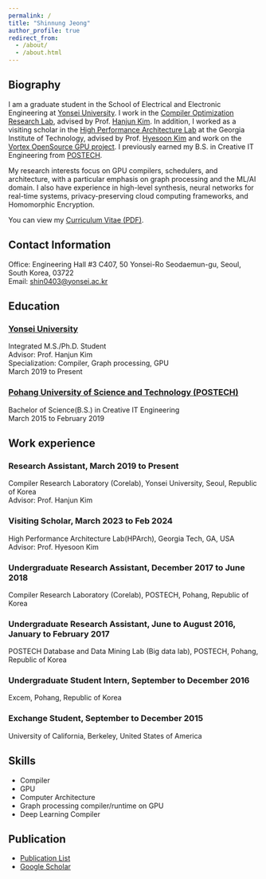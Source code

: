 ```yaml
---
permalink: /
title: "Shinnung Jeong"
author_profile: true
redirect_from: 
  - /about/
  - /about.html
---
```


## Biography
I am a graduate student in the School of Electrical and Electronic Engineering at [Yonsei University](http://yonsei.ac.kr). I work in the [Compiler Optimization Research Lab](http://corelab.or.kr), advised by Prof. [Hanjun Kim](http://corelab.or.kr/~hanjun). In addition, I worked as a visiting scholar in the [High Performance Architecture Lab](https://sites.gatech.edu/hparch/) at the Georgia Institute of Technology, advised by Prof. [Hyesoon Kim](https://faculty.cc.gatech.edu/~hyesoon/) and work on the [Vortex OpenSource GPU project](https://vortex.cc.gatech.edu/).
I previously earned my B.S. in Creative IT Engineering from [POSTECH](http://postech.ac.kr).

My research interests focus on GPU compilers, schedulers, and architecture, with a particular emphasis on graph processing and the ML/AI domain. I also have experience in high-level synthesis, neural networks for real-time systems, privacy-preserving cloud computing frameworks, and Homomorphic Encryption.

You can view my [Curriculum Vitae (PDF)](https://shin0403.github.io/files/shinnung_cv.pdf). 

## Contact Information
Office: Engineering Hall #3 C407, 50 Yonsei-Ro Seodaemun-gu, Seoul, South Korea, 03722 <br/>
Email: shin0403@yonsei.ac.kr

## Education
### [Yonsei University](http://yonsei.ac.kr)
Integrated M.S./Ph.D. Student<br/>
Advisor: Prof. Hanjun Kim<br/>
Specialization: Compiler, Graph processing, GPU<br/>
March 2019 to Present

### [Pohang University of Science and Technology (POSTECH)](http://postech.ac.kr)
Bachelor of Science(B.S.) in Creative IT Engineering<br/>
March 2015 to February 2019

## Work experience
### Research Assistant, March 2019 to Present
Compiler Research Laboratory (Corelab), Yonsei University, Seoul, Republic of Korea<br/>
Advisor: Prof. Hanjun Kim

### Visiting Scholar, March 2023 to Feb 2024
High Performance Architecture Lab(HPArch), Georgia Tech, GA, USA<br/>
Advisor: Prof. Hyesoon Kim

### Undergraduate Research Assistant, December 2017 to June 2018
Compiler Research Laboratory (Corelab), POSTECH, Pohang, Republic of Korea<br/>

### Undergraduate Research Assistant, June to August 2016, January to February 2017
POSTECH Database and Data Mining Lab (Big data lab), POSTECH, Pohang, Republic of Korea<br/>

### Undergraduate Student Intern, September to December 2016
Excem, Pohang, Republic of Korea

### Exchange Student, September to December 2015
University of California, Berkeley, United States of America

## Skills
- Compiler
- GPU
- Computer Architecture
- Graph processing compiler/runtime on GPU
- Deep Learning Compiler

## Publication 
- [Publication List](https://shin0403.github.io/publications/)   
- [Google Scholar](https://scholar.google.com/citations?user=P-3_m5kAAAAJ)

